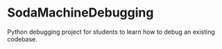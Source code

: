 # SodaMachineDebugging
Python debugging project for students to learn how to debug an existing codebase.